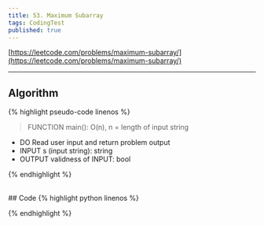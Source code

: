 ```yaml
---
title: 53. Maximum Subarray
tags: CodingTest
published: true
---
```



[https://leetcode.com/problems/maximum-subarray/](https://leetcode.com/problems/maximum-subarray/)

<!--more-->

---

## Algorithm

{% highlight pseudo-code linenos %}
> FUNCTION main(): O(n), n = length of input string
- DO      Read user input and return problem output
- INPUT   s (input string): string
- OUTPUT  validness of INPUT: bool



{% endhighlight %}

<br>
## Code
{% highlight python linenos %}



{% endhighlight %}
